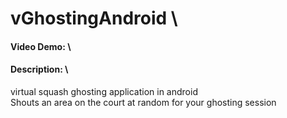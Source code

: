 # vGhostingAndroid \
#### Video Demo:  <URL HERE> \
#### Description: \
virtual squash ghosting application in android \
Shouts an area on the court at random for your ghosting session
